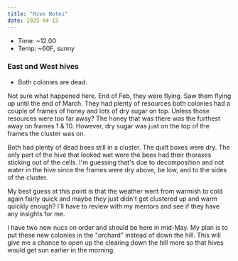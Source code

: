 ```yaml
---
title: "Hive Notes"
date: 2025-04-15
---
```


- Time: ~12.00
- Temp: ~60F, sunny

### East and West hives

- Both colonies are dead.

Not sure what happened here. End of Feb, they were flying. Saw them flying
up until the end of March. They had plenty of resources both colonies had
a couple of frames of honey and lots of dry sugar on top. Unless those resources
were too far away? The honey that was there was the furthest away on frames 1 & 10.
However, dry sugar was just on the top of the frames the cluster was on.

Both had plenty of dead bees still in a cluster. The quilt boxes were dry. The only part of the
hive that looked wet were the bees had their thoraxes sticking out of the cells.
I'm guessing that's due to decomposition and not water in the hive since the
frames were dry above, be low, and to the sides of the cluster.

My best guess at this point is that the weather went from warmish to cold again fairly
quick and maybe they just didn't get clustered up and warm quickly enough? I'll have
to review with my mentors and see if they have any insights for me.

I have two new nucs on order and should be here in mid-May. My plan is to put
these new colonies in the "orchard" instead of down the hill. This will give me
a chance to open up the clearing down the hill more so that hives would get
sun earlier in the morning.
